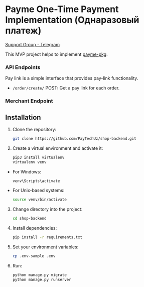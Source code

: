 # Payme One-Time Payment Implementation (Однаразовый платеж)

[Support Group - Telegram](https://t.me/+bYouuOlqt1c3NmYy)  
<!-- [YouTube - Watch Video](https://youtu.be/r2RO3kJVP7g)   -->
This MVP project helps to implement [payme-pkg](https://github.com/PayTechUz/payme-pkg).

<!-- [![Watch Video](https://i.postimg.cc/5NRRSHXp/homemuhammadali-Downloads-Telegram-Desktop-Closer-Li-QWYD-No-Copyright-Music-Audio-Library-Music-m4a.gif)](https://youtu.be/r2RO3kJVP7g) -->

### API Endpoints

Pay link is a simple interface that provides pay-link functionality.

- `/order/create/` POST: Get a pay link for each order.

### Merchant Endpoint

## Installation
1. Clone the repository:
   ```sh
   git clone https://github.com/PayTechUz/shop-backend.git
   ```
2. Create a virtual environment and activate it:
   ```sh
   pip3 install virtualenv
   virtualenv venv
   ```
  - For Windows:
    ```sh
    venv\Scripts\activate
    ```
  - For Unix-based systems:
    ```sh
    source venv/bin/activate
    ```
3. Change directory into the project:
   ```sh
   cd shop-backend
   ```
4. Install dependencies:
   ```sh
   pip install -r requirements.txt
   ```
5. Set your environment variables:
   ```sh
   cp .env-sample .env
   ```
6. Run:
   ```sh
   python manage.py migrate
   python manage.py runserver
   ```
